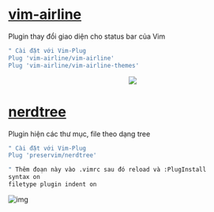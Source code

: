 # [vim-airline](https://github.com/vim-airline/vim-airline)
Plugin thay đổi giao diện cho status bar của Vim
```bash
" Cài đặt với Vim-Plug
Plug 'vim-airline/vim-airline'
Plug 'vim-airline/vim-airline-themes'
```
<p align="center"><img src="https://raw.githubusercontent.com/wiki/vim-airline/vim-airline/screenshots/demo.gif"></p>

# [nerdtree](https://github.com/preservim/nerdtree)
Plugin hiện các thư mục, file theo dạng tree
```bash
" Cài đặt với Vim-Plug
Plug 'preservim/nerdtree'

" Thêm đoạn này vào .vimrc sau đó reload và :PlugInstall
syntax on
filetype plugin indent on
```
![img](https://raw.githubusercontent.com/preservim/nerdtree/master/screenshot.png)
